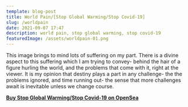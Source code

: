 ```yaml
---
template: blog-post
title: World Pain/[Stop Global Warming/Stop Covid-19]
slug: /worldpain
date: 2021-09-07 17:47
description: world pain, stop global warming, stop covid-19
featuredImage: /assets/worldpain-01.png
---
```

This image brings to mind lots of suffering on my part. There is a divine aspect to this suffering which I am trying to convey- behind the hair of a figure hurling the world, and the problems that come with it, right at the viewer. It is my opinion that destiny plays a part in any challenge- the the problems ignored, and time running out- the sense that more challenges await is inevitable unless we change course.

**[Buy Stop Global Warming/Stop Covid-19 on OpenSea](https://opensea.io/assets/0x495f947276749ce646f68ac8c248420045cb7b5e/75511496996509083340559006059282024395904634734945582606826898893056749076481)**